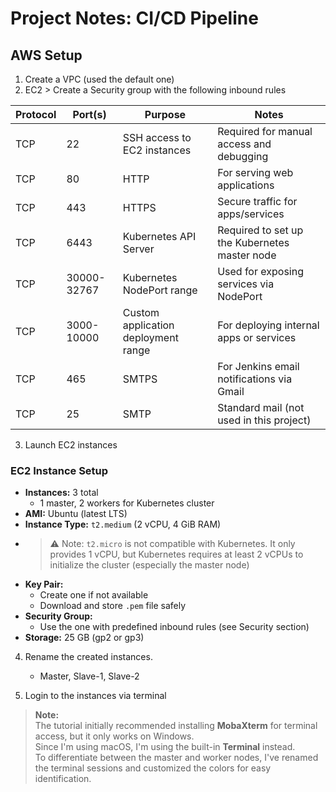 # Project Notes: CI/CD Pipeline

## AWS Setup
1. Create a VPC (used the default one)
2. EC2 > Create a Security group with the following inbound rules

| Protocol | Port(s)        | Purpose                                                                 | Notes                                             |
|----------|----------------|-------------------------------------------------------------------------|---------------------------------------------------|
| TCP      | 22             | SSH access to EC2 instances                                             | Required for manual access and debugging          |
| TCP      | 80             | HTTP                                                                    | For serving web applications                      |
| TCP      | 443            | HTTPS                                                                   | Secure traffic for apps/services                  |
| TCP      | 6443           | Kubernetes API Server                                                   | Required to set up the Kubernetes master node     |
| TCP      | 30000-32767    | Kubernetes NodePort range                                               | Used for exposing services via NodePort           |
| TCP      | 3000-10000     | Custom application deployment range                                     | For deploying internal apps or services           |
| TCP      | 465            | SMTPS                                                                   | For Jenkins email notifications via Gmail         |
| TCP      | 25             | SMTP                                                                    | Standard mail (not used in this project)          |


3. Launch EC2 instances
  ### EC2 Instance Setup
  - **Instances:** 3 total  
    - 1 master, 2 workers for Kubernetes cluster
  - **AMI:** Ubuntu (latest LTS)
  - **Instance Type:** `t2.medium` (2 vCPU, 4 GiB RAM)
  - > ⚠️ Note: `t2.micro` is not compatible with Kubernetes. It only provides 1 vCPU, but Kubernetes requires at least 2 vCPUs to initialize the cluster (especially the master node)
  - **Key Pair:**  
    - Create one if not available  
    - Download and store `.pem` file safely  
  - **Security Group:**  
    - Use the one with predefined inbound rules (see Security section)
  - **Storage:** 25 GB (gp2 or gp3)

4. Rename the created instances.
    - Master, Slave-1, Slave-2
  
5. Login to the instances via terminal
  > **Note:**  
  > The tutorial initially recommended installing **MobaXterm** for terminal access, but it only works on Windows.  
  > Since I'm using macOS, I'm using the built-in **Terminal** instead.  
  > To differentiate between the master and worker nodes, I've renamed the terminal sessions and customized the colors for easy identification.
